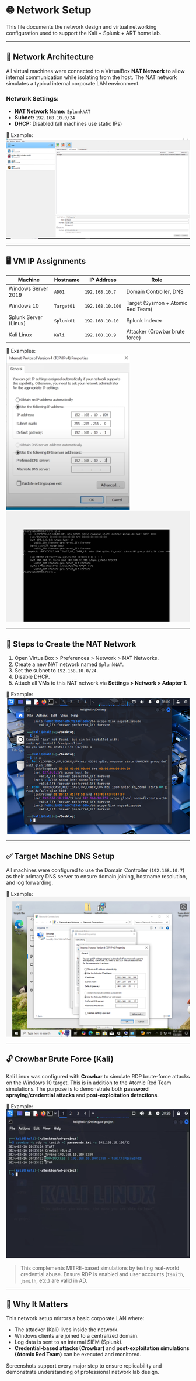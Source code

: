 # 🌐 Network Setup

This file documents the network design and virtual networking configuration used to support the Kali + Splunk + ART home lab.

---

## 🧱 Network Architecture

All virtual machines were connected to a VirtualBox **NAT Network** to allow internal communication while isolating from the host. The NAT network simulates a typical internal corporate LAN environment.

### Network Settings:
- **NAT Network Name:** `SplunkNAT`
- **Subnet:** `192.168.10.0/24`
- **DHCP:** Disabled (all machines use static IPs)

📸 Example:  
![Creating NAT network](../screenshots/creating%20nat%20network%20to%20our%20ip,%20than%20putting%20all%20the%20vms%20on%20it%20is%20the%20splunk%20ss.PNG)

---

## 🖥️ VM IP Assignments

| Machine               | Hostname     | IP Address       | Role                              |
|-----------------------|--------------|------------------|-----------------------------------|
| Windows Server 2019   | `AD01`       | `192.168.10.7`   | Domain Controller, DNS            |
| Windows 10            | `Target01`   | `192.168.10.100`   | Target (Sysmon + Atomic Red Team) |
| Splunk Server (Linux) | `Splunk01`   | `192.168.10.10`  | Splunk Indexer                    |
| Kali Linux            | `Kali`       | `192.168.10.9`   | Attacker (Crowbar brute force)    |

📸 Examples:  
![Set static IP on target](../screenshots/window.PNG)  
![Set static IP on Splunk](../screenshots/static%20ip%20set%20on%20splunk.PNG)

---

## 🔁 Steps to Create the NAT Network

1. Open VirtualBox > Preferences > Network > NAT Networks.
2. Create a new NAT network named `SplunkNAT`.
3. Set the subnet to `192.168.10.0/24`.
4. Disable DHCP.
5. Attach all VMs to this NAT network via **Settings > Network > Adapter 1**.

📸 Example:  
![See connection works](../screenshots/see%20connection%20works.PNG)

---

## ✅ Target Machine DNS Setup

All machines were configured to use the Domain Controller (`192.168.10.7`) as their primary DNS server to ensure domain joining, hostname resolution, and log forwarding.

📸 Example:  
![Fixing DNS](../screenshots/fixing%20error%20by%20instead%20of%20pointing%20to%20google%20dns%20to%20now%20point%20to%20domain%20controoler.PNG)

---

## 🔓 Crowbar Brute Force (Kali)

Kali Linux was configured with **Crowbar** to simulate RDP brute-force attacks on the Windows 10 target. This is in addition to the Atomic Red Team simulations. The purpose is to demonstrate both **password spraying/credential attacks** and **post-exploitation detections**.

📸 Example:  
![Crowbar attack](../screenshots/crowbar.PNG)

> This complements MITRE-based simulations by testing real-world credential abuse. Ensure RDP is enabled and user accounts (`tsmith`, `jsmith`, etc.) are valid in AD.

---

## 🧠 Why It Matters

This network setup mirrors a basic corporate LAN where:
- The attacker (Kali) lives inside the network.
- Windows clients are joined to a centralized domain.
- Log data is sent to an internal SIEM (Splunk).
- **Credential-based attacks (Crowbar)** and **post-exploitation simulations (Atomic Red Team)** can be executed and monitored.

Screenshots support every major step to ensure replicability and demonstrate understanding of professional network lab design.

